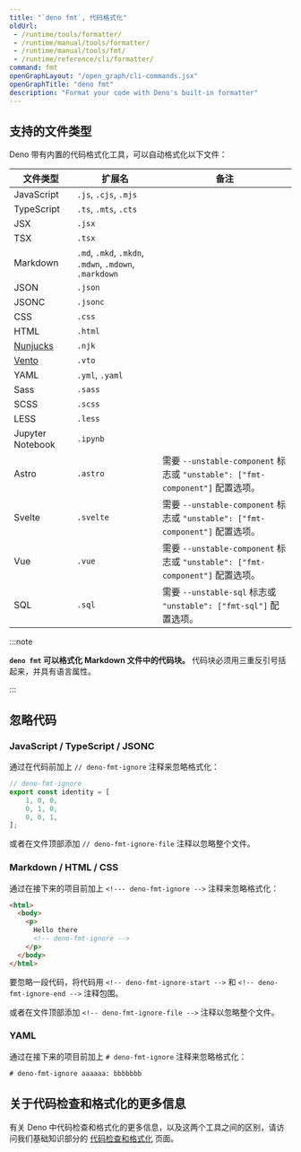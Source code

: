```yaml
---
title: "`deno fmt`, 代码格式化"
oldUrl:
 - /runtime/tools/formatter/
 - /runtime/manual/tools/formatter/
 - /runtime/manual/tools/fmt/
 - /runtime/reference/cli/formatter/
command: fmt
openGraphLayout: "/open_graph/cli-commands.jsx"
openGraphTitle: "deno fmt"
description: "Format your code with Deno's built-in formatter"
---
```


## 支持的文件类型

Deno 带有内置的代码格式化工具，可以自动格式化以下文件：

<!-- 本列表需要与 https://github.com/denoland/deno/blob/main/cli/tools/fmt.rs 一起更新 -->

| 文件类型            | 扩展名                                              | 备注                                                                                          |
| -------------------- | -------------------------------------------------- | ---------------------------------------------------------------------------------------------- |
| JavaScript           | `.js`, `.cjs`, `.mjs`                              |                                                                                                |
| TypeScript           | `.ts`, `.mts`, `.cts`                              |                                                                                                |
| JSX                  | `.jsx`                                             |                                                                                                |
| TSX                  | `.tsx`                                             |                                                                                                |
| Markdown             | `.md`, `.mkd`, `.mkdn`, `.mdwn`, `.mdown`, `.markdown` |                                                                                                |
| JSON                 | `.json`                                            |                                                                                                |
| JSONC                | `.jsonc`                                           |                                                                                                |
| CSS                  | `.css`                                             |                                                                                                |
| HTML                 | `.html`                                            |                                                                                                |
| [Nunjucks][Nunjucks] | `.njk`                                           |                                                                                                |
| [Vento][Vento]       | `.vto`                                             |                                                                                                |
| YAML                 | `.yml`, `.yaml`                                    |                                                                                                |
| Sass                 | `.sass`                                           |                                                                                                |
| SCSS                 | `.scss`                                           |                                                                                                |
| LESS                 | `.less`                                           |                                                                                                |
| Jupyter Notebook     | `.ipynb`                                          |                                                                                                |
| Astro                | `.astro`                                           | 需要 `--unstable-component` 标志或 `"unstable": ["fmt-component"]` 配置选项。                  |
| Svelte               | `.svelte`                                          | 需要 `--unstable-component` 标志或 `"unstable": ["fmt-component"]` 配置选项。                  |
| Vue                  | `.vue`                                             | 需要 `--unstable-component` 标志或 `"unstable": ["fmt-component"]` 配置选项。                  |
| SQL                  | `.sql`                                            | 需要 `--unstable-sql` 标志或 `"unstable": ["fmt-sql"]` 配置选项。                            |

[Nunjucks]: https://mozilla.github.io/nunjucks/
[Vento]: https://github.com/ventojs/vento

:::note

**`deno fmt` 可以格式化 Markdown 文件中的代码块。** 代码块必须用三重反引号括起来，并具有语言属性。

:::

## 忽略代码

### JavaScript / TypeScript / JSONC

通过在代码前加上 `// deno-fmt-ignore` 注释来忽略格式化：

```ts
// deno-fmt-ignore
export const identity = [
    1, 0, 0,
    0, 1, 0,
    0, 0, 1,
];
```

或者在文件顶部添加 `// deno-fmt-ignore-file` 注释以忽略整个文件。

### Markdown / HTML / CSS

通过在接下来的项目前加上 `<!--- deno-fmt-ignore -->` 注释来忽略格式化：

```html
<html>
  <body>
    <p>
      Hello there
      <!-- deno-fmt-ignore -->
    </p>
  </body>
</html>
```

要忽略一段代码，将代码用 `<!-- deno-fmt-ignore-start -->` 和 `<!-- deno-fmt-ignore-end -->` 注释包围。

或者在文件顶部添加 `<!-- deno-fmt-ignore-file -->` 注释以忽略整个文件。

### YAML

通过在接下来的项目前加上 `# deno-fmt-ignore` 注释来忽略格式化：

```html
# deno-fmt-ignore aaaaaa: bbbbbbb
```
## 关于代码检查和格式化的更多信息

有关 Deno 中代码检查和格式化的更多信息，以及这两个工具之间的区别，请访问我们基础知识部分的 [代码检查和格式化](/runtime/fundamentals/linting_and_formatting/) 页面。